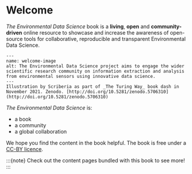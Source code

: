 # Welcome 

_The Environmental Data Science_ book is a  **living**, **open** and **community-driven** online resource to showcase and increase the awareness of open-source tools for collaborative, reproducible and transparent Environmental Data Science.

```{figure} figures/welcome.jpg
---
name: welcome-image
alt: The Environmental Data Science project aims to engage the wider scientific research community on information extraction and analysis from environmental sensors using innovative data science.
---
Illustration by Scriberia as part of _The Turing Way_ book dash in November 2021. Zenodo. [http://doi.org/10.5281/zenodo.5706310](http://doi.org/10.5281/zenodo.5706310)
```

_The Environmental Data Science_ is:

* a book
* a community
* a global collaboration

We hope you find the content in the book helpful.
The book is free under a [CC-BY licence](https://github.com/alan-turing-institute/environmental-ds-book/blob/master/LICENSE.md).

:::{note}
Check out the content pages bundled with this book to see more!
:::